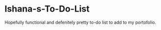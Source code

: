 # Ishana-s-To-Do-List
Hopefully functional and defenitely pretty to-do list to add to my portofolio. 
